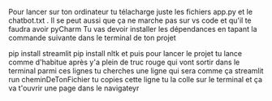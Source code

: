 Pour lancer sur ton ordinateur tu télacharge juste les fichiers app.py et le chatbot.txt .
Il se peut aussi que ça ne marche pas sur vs code et qu'il te faudra avoir pyCharm
Tu vas devoir installer les dépendances en tapant la commande suivante dans le terminal de ton projet

pip install streamlit
pip install nltk
et puis pour lancer le projet tu lance comme d'habitue
après y'a plein de truc rouge qui vont sortir dans le terminal parmi ces lignes tu cherches une ligne qui sera comme ça
streamlit run cheminDeTonFichier
tu copies cette ligne tu la colle sur le terminal et ça va t'ouvrir une page dans le navigateyr
